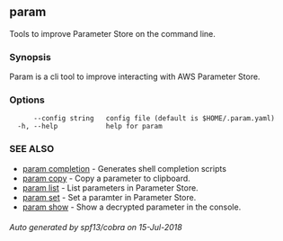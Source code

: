 ## param

Tools to improve Parameter Store on the command line.

### Synopsis

Param is a cli tool to improve interacting with AWS Parameter Store.

### Options

```
      --config string   config file (default is $HOME/.param.yaml)
  -h, --help            help for param
```

### SEE ALSO

* [param completion](param_completion.md)	 - Generates shell completion scripts
* [param copy](param_copy.md)	 - Copy a parameter to clipboard.
* [param list](param_list.md)	 - List parameters in Parameter Store.
* [param set](param_set.md)	 - Set a paramter in Parameter Store.
* [param show](param_show.md)	 - Show a decrypted parameter in the console.

###### Auto generated by spf13/cobra on 15-Jul-2018
